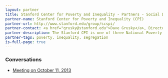 ```yaml
---
layout: partner
title: Stanford Center for Poverty and Inequality - Partners - Social Data Science
partner-name: Stanford Center for Poverty and Inequality (CPI)
partner-url: http://www.stanford.edu/group/scspi/
partner-contact: <a href="grusky@stanford.edu">Dave Grusky</a>, Director
partner-description: The Stanford CPI is one of three National Poverty Centers and a nonpartisan research center dedicated to monitoring trends in poverty and inequality, explaining what's driving those trends, and developing science-based policy on poverty and inequality.
partner-tags: poverty, inequality, segregation
is-full-page: true
---
```


<h3>Conversations</h3>

- [Meeting on October 11, 2013](https://www.evernote.com/shard/s76/sh/b2d532d6-d7e1-430e-875d-3b0c5ed1c0a5/5b89121ebece7634dbc66775bc488857)
